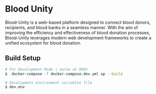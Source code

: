 # Blood Unity
Blood-Unity is a web-based platform designed to connect blood donors, recipients, and blood banks in a seamless manner. With the aim of improving the efficiency and effectiveness of blood donation processes, Blood-Unity leverages modern web development frameworks to create a unified ecosystem for blood donation. 


## Build Setup

```bash
# For Development Mode | serve at 8002
$  docker-compose -f docker-compose.dev.yml up --build

```

```bash
# Development environment variables file 
$ dev.env

```
